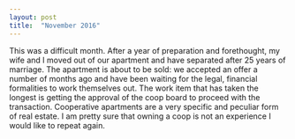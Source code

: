 ```yaml
---
layout: post
title:  "November 2016"
---
```


This was a difficult month. After a year of preparation and forethought, my wife and I moved out of our apartment and have separated after 25 years of marriage.  The apartment is about to be sold: we accepted an offer a number of months ago and have been waiting for the legal, financial formalities to work themselves out.  The work item that has taken the longest is getting the approval of the coop board to proceed with the transaction.  Cooperative apartments are a very specific and peculiar form of real estate. I am pretty sure that owning a coop is not an experience I would like to repeat again.
